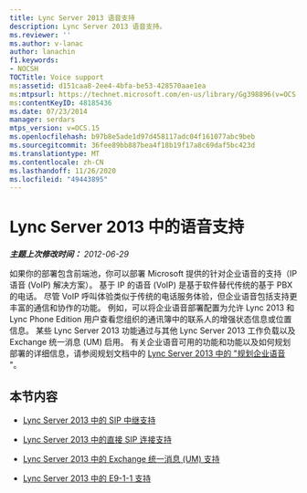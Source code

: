 ```yaml
---
title: Lync Server 2013 语音支持
description: Lync Server 2013 语音支持。
ms.reviewer: ''
ms.author: v-lanac
author: lanachin
f1.keywords:
- NOCSH
TOCTitle: Voice support
ms:assetid: d151caa8-2ee4-4bfa-be53-428570aae1ea
ms:mtpsurl: https://technet.microsoft.com/en-us/library/Gg398896(v=OCS.15)
ms:contentKeyID: 48185436
ms.date: 07/23/2014
manager: serdars
mtps_version: v=OCS.15
ms.openlocfilehash: b97b8e5ade1d97d458117adc04f161077abc9beb
ms.sourcegitcommit: 36fee89bb887bea4f18b19f17a8c69daf5bc423d
ms.translationtype: MT
ms.contentlocale: zh-CN
ms.lasthandoff: 11/26/2020
ms.locfileid: "49443895"
---
```

# <a name="voice-support-in-lync-server-2013"></a>Lync Server 2013 中的语音支持

<div data-xmlns="http://www.w3.org/1999/xhtml">

<div class="topic" data-xmlns="http://www.w3.org/1999/xhtml" data-msxsl="urn:schemas-microsoft-com:xslt" data-cs="https://msdn.microsoft.com/">

<div data-asp="https://msdn2.microsoft.com/asp">



</div>

<div id="mainSection">

<div id="mainBody">

<span> </span>

_**主题上次修改时间：** 2012-06-29_

如果你的部署包含前端池，你可以部署 Microsoft 提供的针对企业语音的支持（IP 语音 (VoIP) 解决方案）。 基于 IP 的语音 (VoIP) 是基于软件替代传统的基于 PBX 的电话。 尽管 VoIP 呼叫体验类似于传统的电话服务体验，但企业语音包括支持更丰富的通信和协作的功能。 例如，可以将企业语音部署配置为允许 Lync 2013 和 Lync Phone Edition 用户查看您组织的通讯簿中的联系人的增强状态信息或位置信息。 某些 Lync Server 2013 功能通过与其他 Lync Server 2013 工作负载以及 Exchange 统一消息 (UM) 启用。 有关企业语音可用的功能和功能以及如何规划部署的详细信息，请参阅规划文档中的 [Lync Server 2013 中的 "规划企业语音](lync-server-2013-planning-for-enterprise-voice.md) "。

<div>

## <a name="in-this-section"></a>本节内容

  - [Lync Server 2013 中的 SIP 中继支持](lync-server-2013-sip-trunking-support.md)

  - [Lync Server 2013 中的直接 SIP 连接支持](lync-server-2013-direct-sip-connections-support.md)

  - [Lync Server 2013 中的 Exchange 统一消息 (UM) 支持](lync-server-2013-exchange-unified-messaging-um-support.md)

  - [Lync Server 2013 中的 E9-1-1 支持](lync-server-2013-e9-1-1-support.md)

</div>

</div>

<span> </span>

</div>

</div>

</div>

